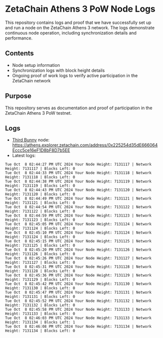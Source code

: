 # ZetaChain Athens 3 PoW Node Logs
This repository contains logs and proof that we have successfully set up and run a node on the ZetaChain Athens 3 network. The logs demonstrate continuous node operation, including synchronization details and performance.

## Contents
- Node setup information
- Synchronization logs with block height details
- Ongoing proof of work logs to verify active participation in the ZetaChain network

## Purpose
This repository serves as documentation and proof of participation in the ZetaChain Athens 3 PoW testnet.

## Logs

- [Third Bunny](https://thirdbunny.xyz/) node: https://athens.explorer.zetachain.com/address/0x225254d35dE666064Eccc5ce16eF1D8bF8D7b5EE
- Latest logs:
```
Tue Oct  8 02:44:27 PM UTC 2024 Your Node Height: 7131117 | Network Height: 7131117 | Blocks Left: 0
Tue Oct  8 02:44:33 PM UTC 2024 Your Node Height: 7131118 | Network Height: 7131118 | Blocks Left: 0
Tue Oct  8 02:44:38 PM UTC 2024 Your Node Height: 7131119 | Network Height: 7131119 | Blocks Left: 0
Tue Oct  8 02:44:43 PM UTC 2024 Your Node Height: 7131120 | Network Height: 7131120 | Blocks Left: 0
Tue Oct  8 02:44:49 PM UTC 2024 Your Node Height: 7131121 | Network Height: 7131121 | Blocks Left: 0
Tue Oct  8 02:44:54 PM UTC 2024 Your Node Height: 7131122 | Network Height: 7131122 | Blocks Left: 0
Tue Oct  8 02:44:59 PM UTC 2024 Your Node Height: 7131123 | Network Height: 7131123 | Blocks Left: 0
Tue Oct  8 02:45:05 PM UTC 2024 Your Node Height: 7131124 | Network Height: 7131124 | Blocks Left: 0
Tue Oct  8 02:45:10 PM UTC 2024 Your Node Height: 7131124 | Network Height: 7131124 | Blocks Left: 0
Tue Oct  8 02:45:15 PM UTC 2024 Your Node Height: 7131125 | Network Height: 7131125 | Blocks Left: 0
Tue Oct  8 02:45:20 PM UTC 2024 Your Node Height: 7131126 | Network Height: 7131126 | Blocks Left: 0
Tue Oct  8 02:45:26 PM UTC 2024 Your Node Height: 7131127 | Network Height: 7131127 | Blocks Left: 0
Tue Oct  8 02:45:31 PM UTC 2024 Your Node Height: 7131128 | Network Height: 7131128 | Blocks Left: 0
Tue Oct  8 02:45:36 PM UTC 2024 Your Node Height: 7131129 | Network Height: 7131129 | Blocks Left: 0
Tue Oct  8 02:45:42 PM UTC 2024 Your Node Height: 7131130 | Network Height: 7131130 | Blocks Left: 0
Tue Oct  8 02:45:47 PM UTC 2024 Your Node Height: 7131131 | Network Height: 7131131 | Blocks Left: 0
Tue Oct  8 02:45:52 PM UTC 2024 Your Node Height: 7131132 | Network Height: 7131132 | Blocks Left: 0
Tue Oct  8 02:45:58 PM UTC 2024 Your Node Height: 7131133 | Network Height: 7131133 | Blocks Left: 0
Tue Oct  8 02:46:03 PM UTC 2024 Your Node Height: 7131133 | Network Height: 7131134 | Blocks Left: 1
Tue Oct  8 02:46:08 PM UTC 2024 Your Node Height: 7131134 | Network Height: 7131134 | Blocks Left: 0
```
